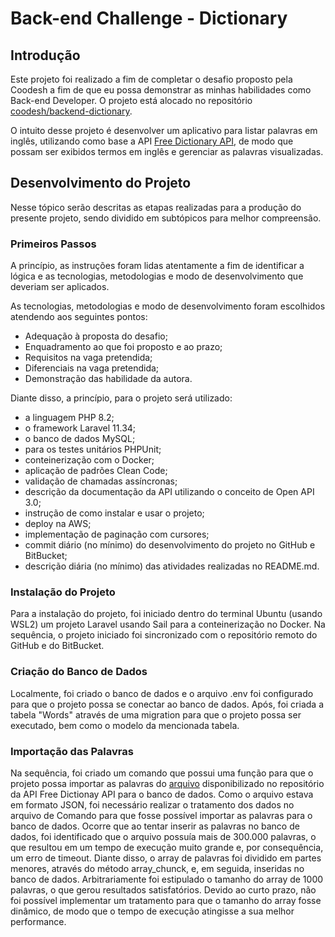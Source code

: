 # Back-end Challenge - Dictionary

## Introdução

Este projeto foi realizado a fim de completar o desafio proposto pela Coodesh a fim de que eu possa demonstrar as minhas habilidades como Back-end Developer. O projeto está alocado no repositório [coodesh/backend-dictionary](https://github.com/coodesh/backend-dictionary).

O intuito desse projeto é desenvolver um aplicativo para listar palavras em inglês, utilizando como base a API [Free Dictionary API](https://dictionaryapi.dev/), de modo que possam ser exibidos termos em inglês e gerenciar as palavras visualizadas.


## Desenvolvimento do Projeto

Nesse tópico serão descritas as etapas realizadas para a produção do presente projeto, sendo dividido em subtópicos para melhor compreensão.

### Primeiros Passos

A princípio, as instruções foram lidas atentamente a fim de identificar a lógica e as tecnologias, metodologias e modo de desenvolvimento que deveriam ser aplicados.

As tecnologias, metodologias e modo de desenvolvimento foram escolhidos atendendo aos seguintes pontos:
- Adequação à proposta do desafio;
- Enquadramento ao que foi proposto e ao prazo;
- Requisitos na vaga pretendida;
- Diferenciais na vaga pretendida;
- Demonstração das habilidade da autora.

Diante disso, a princípio, para o projeto será utilizado:
- a linguagem PHP 8.2;
- o framework Laravel 11.34;
- o banco de dados MySQL;
- para os testes unitários PHPUnit;
- conteinerização com o Docker;
- aplicação de padrões Clean Code;
- validação de chamadas assíncronas;
- descrição da documentação da API utilizando o conceito de Open API 3.0;
- instrução de como instalar e usar o projeto;
- deploy na AWS;
- implementação de paginação com cursores;
- commit diário (no mínimo) do desenvolvimento do projeto no GitHub e BitBucket;
- descrição diária (no mínimo) das atividades realizadas no README.md.

### Instalação do Projeto

Para a instalação do projeto, foi iniciado dentro do terminal Ubuntu (usando WSL2) um projeto Laravel usando Sail para a conteinerização no Docker.
Na sequência, o projeto iniciado foi sincronizado com o repositório remoto do GitHub e do BitBucket.

### Criação do Banco de Dados
Localmente, foi criado o banco de dados e o arquivo .env foi configurado para que o projeto possa se conectar ao banco de dados.
Após, foi criada a tabela "Words" através de uma migration para que o projeto possa ser executado, bem como o modelo da mencionada tabela.

### Importação das Palavras
Na sequência, foi criado um comando que possui uma função para que o projeto possa importar as palavras do [arquivo](https://raw.githubusercontent.com/dwyl/english-words/refs/heads/master/words_dictionary.json) disponibilizado no repositório da API Free Dictionay API para o banco de dados.
Como o arquivo estava em formato JSON, foi necessário realizar o tratamento dos dados no arquivo de Comando para que fosse possível importar as palavras para o banco de dados.
Ocorre que ao tentar inserir as palavras no banco de dados, foi identificado que o arquivo possuía mais de 300.000 palavras, o que resultou em um tempo de execução muito grande e, por consequência, um erro de timeout.
Diante disso, o array de palavras foi dividido em partes menores, através do método array_chunck, e, em seguida, inseridas no banco de dados. Arbitrariamente foi estipulado o tamanho do array de 1000 palavras, o que gerou resultados satisfatórios. Devido ao curto prazo, não foi possível implementar um tratamento para que o tamanho do array fosse dinâmico, de modo que o tempo de execução atingisse a sua melhor performance.